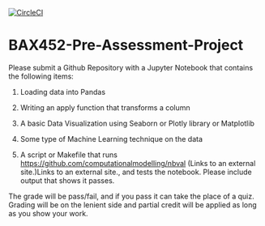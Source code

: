 [![CircleCI](https://circleci.com/gh/shanxingg/BAX452-Pre-Assessment-Quiz.svg?style=svg)](https://circleci.com/gh/shanxingg/BAX452-Pre-Assessment-Quiz)

# BAX452-Pre-Assessment-Project

Please submit a Github Repository with a Jupyter Notebook that contains the following items:

 

1.  Loading data into Pandas

2.  Writing an apply function that transforms a column

3.  A basic Data Visualization using Seaborn or Plotly library or Matplotlib

4.  Some type of Machine Learning technique on the data

5.  A script or Makefile that runs https://github.com/computationalmodelling/nbval (Links to an external site.)Links to an external site., and tests the notebook.  Please include output that shows it passes.

 

The grade will be pass/fail, and if you pass it can take the place of a quiz.  Grading will be on the lenient side and partial credit will be applied as long as you show your work.

